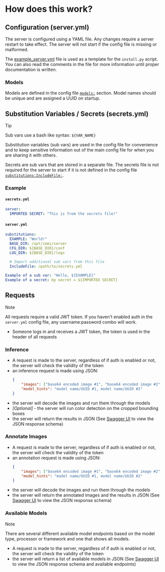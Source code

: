 # How does this work?

## Configuration (server.yml)
The server is configured using a YAML file. Any changes require a server restart to take effect. 
The server will not start if the config file is missing or malformed.

The [example_server.yml](../configs/example_server.yml) file is used as a template for the `install.py` script. 
You can also read the comments in the file for more information until proper documentation is written.

### Models
Models are defined in the config file [`models:`](../configs/example_server.yml?plain=1#L127) section. Model names should be unique and are assigned a UUID on startup.

## Substitution Variables / Secrets (secrets.yml)

>[!TIP]
> Sub vars use a bash like syntax: `${VAR_NAME}`

Substitution variables (sub vars) are used in the config file for convenience and to keep sensitive information 
out of the main config file for when you are sharing it with others.

Secrets are sub vars that are stored in a separate file. The secrets file is not required for the server to start 
if it is not defined in the config file [`substitutions:IncludeFile:`](../configs/example_server.yml?plain=1#L20).

### Example
#### `secrets.yml`
```yaml 
server:
  IMPORTED SECRET: "This is from the secrets file!"
```
#### `server.yml`
```yaml
substitutions:
  EXAMPLE: "World!"
  BASE_DIR: /opt/zomi/server
  CFG_DIR: ${BASE_DIR}/conf
  LOG_DIR: ${BASE_DIR}/logs
  
  # Import additional sub vars from this file
  IncludeFile: /path/to/secrets.yml

Example of a sub var: "Hello, ${EXAMPLE}"
Example of a secret: my secret = ${IMPORTED SECRET}
```

## Requests
>[!NOTE]
> All requests require a valid JWT token. If you haven't enabled auth in the `server.yml` config file, any username:password combo will work.

- Someone logs in and receives a JWT token, the token is used in the header of all requests

### Inference
- A request is made to the server, regardless of if auth is enabled or not, the server will check the validity of the token
- an inference request is made using JSON:
    ```json
    {
        "images": ["base64 encoded image #1", "base64 encoded image #2"],
        "model_hints": "model name/UUID #1, model name/UUID #2"
    }
    ```
- the server will decode the images and run them through the models
- *[Optional]* - the server will run color detection on the cropped bounding boxes
- the server will return the results in JSON (See [Swagger UI](../README.md#swagger-ui) to view the JSON response schema)

### Annotate Images
- A request is made to the server, regardless of if auth is enabled or not, the server will check the validity of the token
- an annotation request is made using JSON:
    ```json
    {
        "images": ["base64 encoded image #1", "base64 encoded image #2"],
        "model_hints": "model name/UUID #1, model name/UUID #2"
    }
    ```
- the server will decode the images and run them through the models
- the server will return the annotated images and the results in JSON (See [Swagger UI](../README.md#swagger-ui) to view the JSON response schema)

### Available Models
>[!NOTE]
> There are several different available model endpoints based on the model type, processor or framework and one that shows all models.

- A request is made to the server, regardless of if auth is enabled or not, the server will check the validity of the token
- the server will return a list of available models in JSON (See [Swagger UI](../README.md#swagger-ui) to view the JSON response schema and available endpoints)
